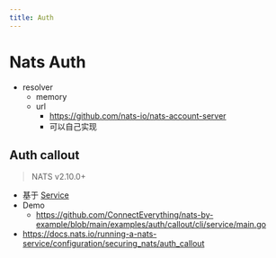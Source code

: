 ```yaml
---
title: Auth
---
```


# Nats Auth

- resolver
  - memory
  - url
    - https://github.com/nats-io/nats-account-server
    - 可以自己实现

## Auth callout

> NATS v2.10.0+

- 基于 [Service](./nats-service.md)
- Demo
  - https://github.com/ConnectEverything/nats-by-example/blob/main/examples/auth/callout/cli/service/main.go
- https://docs.nats.io/running-a-nats-service/configuration/securing_nats/auth_callout

